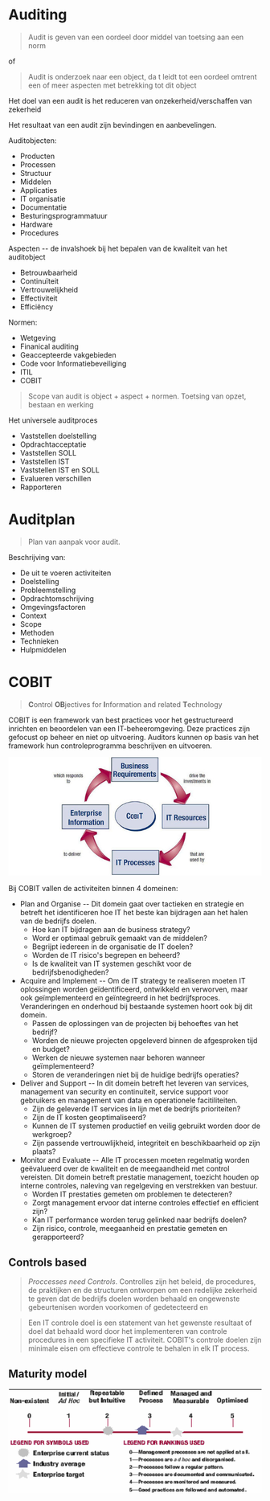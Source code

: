 



# Auditing  

> Audit is geven van een oordeel door middel van toetsing aan een norm

of

> Audit is onderzoek naar een object, da t leidt tot een oordeel omtrent een of meer aspecten met betrekking tot dit object

Het doel van een audit is het reduceren van onzekerheid/verschaffen van zekerheid

Het resultaat van een audit zijn bevindingen en aanbevelingen. 

Auditobjecten:
* Producten
* Processen
* Structuur
* Middelen
* Applicaties
* IT organisatie
* Documentatie
* Besturingsprogrammatuur
* Hardware
* Procedures

Aspecten -- de invalshoek bij het bepalen van de kwaliteit van het auditobject
* Betrouwbaarheid
* Continuïteit
* Vertrouwelijkheid
* Effectiviteit
* Efficiëncy

Normen:
* Wetgeving
* Finanical auditing
* Geaccepteerde vakgebieden
* Code voor Informatiebeveiliging
* ITIL
* COBIT

> Scope van audit is object + aspect + normen. Toetsing van opzet, bestaan en werking

Het universele auditproces
* Vaststellen doelstelling
* Opdrachtacceptatie
* Vaststellen SOLL
* Vaststellen IST
* Vaststellen IST en SOLL
* Evalueren verschillen
* Rapporteren

# Auditplan

> Plan van aanpak voor audit. 

Beschrijving van: 
* De uit te voeren activiteiten
* Doelstelling
* Probleemstelling
* Opdrachtomschrijving
* Omgevingsfactoren
* Context
* Scope
* Methoden
* Technieken
* Hulpmiddelen

# COBIT

> **C**ontrol **OB**jectives for **I**nformation and related **T**echnology

COBIT is een framework van best practices voor het gestructureerd inrichten en beoordelen van een IT-beheeromgeving. Deze practices zijn gefocust op beheer en niet op uitvoering. Auditors kunnen op basis van het framework hun controleprogramma beschrijven en uitvoeren. 

![Cobit](images/cobit.jpg)

Bij COBIT vallen de activiteiten binnen 4 domeinen:
* Plan and Organise -- Dit domein gaat over tactieken en strategie en betreft het identificeren hoe IT het beste kan bijdragen aan het halen van de bedrijfs doelen. 
	* Hoe kan IT bijdragen aan de business strategy?
	* Word er optimaal gebruik gemaakt van de middelen?
	* Begrijpt iedereen in de organisatie de IT doelen?
	* Worden de IT risico's begrepen en beheerd?
	* Is de kwaliteit van IT systemen geschikt voor de bedrijfsbenodigheden?
* Acquire and Implement -- Om de IT strategy te realiseren moeten IT oplossingen worden geïdentificeerd, ontwikkeld en verworven, maar ook geïmplementeerd en geïntegreerd in het bedrijfsproces. Veranderingen en onderhoud bij bestaande systemen hoort ook bij dit domein. 
	* Passen de oplossingen van de projecten bij behoeftes van het bedrijf?
	* Worden de nieuwe projecten opgeleverd binnen de afgesproken tijd en budget?
	* Werken de nieuwe systemen naar behoren wanneer geïmplementeerd?
	* Storen de veranderingen niet bij de huidige bedrijfs operaties?
* Deliver and Support -- In dit domein betreft het leveren van services, management van security en continuiteit, service support voor gebruikers en management van data en operationele facitiliteiten.
	* Zijn de geleverde IT services in lijn met de bedrijfs prioriteiten?
	* Zijn de IT kosten geoptimaliseerd?
	* Kunnen de IT systemen productief en veilig gebruikt worden door de werkgroep?
	* Zijn passende vertrouwlijkheid, integriteit en beschikbaarheid op zijn plaats?
* Monitor and Evaluate -- Alle IT processen moeten regelmatig worden geëvalueerd over de kwaliteit en de meegaandheid met control vereisten. Dit domein betreft prestatie management, toezicht houden op interne controles, naleving van regelgeving en verstrekken van bestuur.
	* Worden IT prestaties gemeten om problemen te detecteren?
	* Zorgt management ervoor dat interne controles effectief en efficient zijn?
	* Kan IT performance worden terug gelinked naar bedrijfs doelen?
	* Zijn risico, controle, meegaanheid en prestatie gemeten en gerapporteerd?

## Controls based
> *Proccesses need Controls*. Controlles zijn het beleid, de procedures, de praktijken en de structuren ontworpen om een redelijke zekerheid te geven dat de bedrijfs doelen worden behaald en ongewenste gebeurtenisen worden voorkomen of gedetecteerd en 

> Een IT controle doel is een statement van het gewenste resultaat of doel dat behaald word door het implementeren van controle procedures in een specifieke IT activiteit. COBIT's controle doelen zijn minimale eisen om effectieve controle te behalen in elk IT process.

## Maturity model
![Maturity Model](images/cobit-maturity-model.png)
